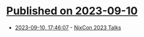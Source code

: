# [Published on 2023-09-10](index.md)

* [2023-09-10, 17:46:07](https://lobste.rs/s/7h9owg/nixcon_2023_talks) - [NixCon 2023 Talks](https://media.ccc.de/b/conferences/nixcon/nixcon2023)
